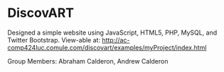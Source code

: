 DiscovART
=========

Designed a simple website using JavaScript, HTML5, PHP, MySQL, and Twitter Bootstrap. View-able at:  http://ac-comp424luc.comule.com/discovart/examples/myProject/index.html

Group Members: Abraham Calderon, Andrew Calderon
